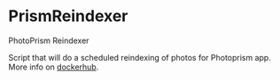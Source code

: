 # PrismReindexer
PhotoPrism Reindexer

Script that will do a scheduled reindexing of photos for Photoprism app.
More info on [dockerhub](https://hub.docker.com/r/dokeraj/photoprism-reindexer).
